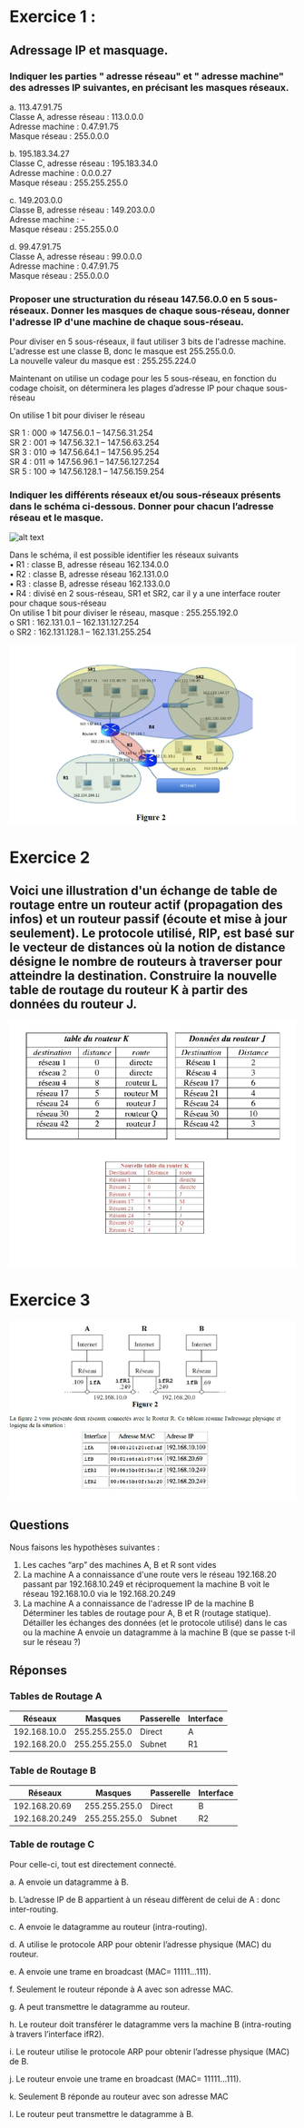 # Exercice 1 :

## Adressage IP et masquage.

### Indiquer les parties " adresse réseau" et " adresse machine" des adresses IP suivantes, en précisant les masques réseaux.


a. 113.47.91.75  
Classe A, adresse réseau : 113.0.0.0  
Adresse machine : 0.47.91.75  
Masque réseau : 255.0.0.0

b. 195.183.34.27  
Classe C, adresse réseau : 195.183.34.0  
Adresse machine : 0.0.0.27  
Masque réseau : 255.255.255.0  

c. 149.203.0.0  
Classe B, adresse réseau : 149.203.0.0  
Adresse machine : -  
Masque réseau : 255.255.0.0  

d.  99.47.91.75  
Classe A, adresse réseau : 99.0.0.0  
Adresse machine : 0.47.91.75  
Masque réseau : 255.0.0.0  

### Proposer une structuration du réseau 147.56.0.0 en 5 sous-réseaux. Donner les masques de chaque sous-réseau, donner l'adresse IP d'une machine de chaque sous-réseau.

Pour diviser en 5 sous-réseaux, il faut utiliser 3 bits de l'adresse machine.
L'adresse est une classe B, donc le masque est 255.255.0.0.  
La nouvelle valeur du masque est : 255.255.224.0 

Maintenant on utilise un codage pour les 5 sous-réseau, en fonction du codage choisit, on déterminera les plages d’adresse IP pour chaque sous-réseau

On utilise 1 bit pour diviser le réseau   

SR 1 : 000 => 147.56.0.1 – 147.56.31.254  
SR 2 : 001 => 147.56.32.1 – 147.56.63.254  
SR 3 : 010 => 147.56.64.1 – 147.56.95.254  
SR 4 : 011 => 147.56.96.1 – 147.56.127.254  
SR 5 : 100 => 147.56.128.1 – 147.56.159.254  


### Indiquer les différents réseaux et/ou sous-réseaux présents dans le schéma ci-dessous. Donner pour chacun l’adresse réseau et le masque.

![alt text](Images/Schéma_1_TD_Routage.png)

Dans le schéma, il est possible identifier les réseaux suivants   
• R1 : classe B, adresse réseau 162.134.0.0  
• R2 : classe B, adresse réseau 162.131.0.0  
• R3 : classe B, adresse réseau 162.133.0.0  
• R4 : divisé en 2 sous-réseau, SR1 et SR2, car il y a une interface router pour chaque
sous-réseau  
On utilise 1 bit pour diviser le réseau, masque : 255.255.192.0  
o SR1 : 162.131.0.1 – 162.131.127.254   
o SR2 : 162.131.128.1 – 162.131.255.254   

![alt text](Images/Schéma_Réponse_1_TD_Routage.png)

# Exercice 2

## Voici une illustration d'un échange de table de routage entre un routeur actif (propagation des infos) et un routeur passif (écoute et mise à jour seulement). Le protocole utilisé, RIP, est basé sur le vecteur de distances où la notion de distance désigne le nombre de routeurs à traverser pour atteindre la destination. Construire la nouvelle table de routage du routeur K à partir des données du routeur J.


![alt text](Images/Exo2_TD_Routage.png)  



# Exercice 3 

![alt text](Images/Enonce_Exo3.png)  

## Questions
Nous faisons les hypothèses suivantes :

1. Les caches “arp” des machines A, B et R sont vides
2. La machine A a connaissance d'une route vers le réseau 192.168.20 passant par 192.168.10.249 et
réciproquement la machine B voit le réseau 192.168.10.0 via le 192.168.20.249
3. La machine A a connaissance de l'adresse IP de la machine B
Déterminer les tables de routage pour A, B et R (routage statique).
Détailler les échanges des données (et le protocole utilisé) dans le cas ou la machine A envoie un datagramme à
la machine B (que se passe t-il sur le réseau ?)  

## Réponses 

### Tables de Routage A

| Réseaux      | Masques        | Passerelle | Interface |
|--------------|----------------|------------|-----------|
| 192.168.10.0 | 255.255.255.0  | Direct     | A         |
| 192.168.20.0 | 255.255.255.0  | Subnet     | R1        |


### Table de Routage B

| Réseaux       | Masques        | Passerelle | Interface |
|---------------|----------------|------------|-----------|
| 192.168.20.69 | 255.255.255.0  | Direct     | B         |
| 192.168.20.249| 255.255.255.0  | Subnet     | R2        |

### Table de routage C

Pour celle-ci, tout est directement connecté.  

a. A envoie un datagramme à B.  

b. L’adresse IP de B appartient à un réseau diffèrent de celui de A : donc inter-routing.  

c. A envoie le datagramme au routeur (intra-routing).  

d. A utilise le protocole ARP pour obtenir l’adresse physique (MAC) du routeur.  

e. A envoie une trame en broadcast (MAC= 11111…111).  

f. Seulement le routeur réponde à A avec son adresse MAC.  

g. A peut transmettre le datagramme au routeur.  

h. Le routeur doit transférer le datagramme vers la machine B (intra-routing à travers l’interface ifR2).  

i. Le routeur utilise le protocole ARP pour obtenir l’adresse physique (MAC) de B.  

j. Le routeur envoie une trame en broadcast (MAC= 11111…111).  

k. Seulement B réponde au routeur avec son adresse MAC

l. Le routeur peut transmettre le datagramme à B.  